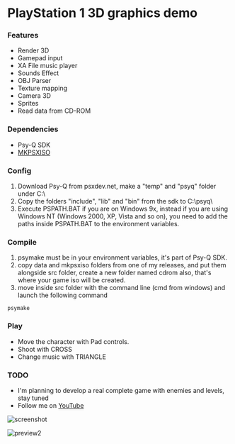 # PlayStation 1 3D graphics demo

### Features

- Render 3D
- Gamepad input
- XA File music player
- Sounds Effect
- OBJ Parser
- Texture mapping
- Camera 3D
- Sprites
- Read data from CD-ROM

### Dependencies
- Psy-Q SDK
- [MKPSXISO](https://github.com/Lameguy64/mkpsxiso)

### Config
  1. Download Psy-Q from psxdev.net, make a "temp" and "psyq" folder under C:\ 
  2. Copy the folders "include", "lib" and "bin" from the sdk to C:\psyq\
  3. Execute PSPATH.BAT if you are on Windows 9x, instead if you are using Windows NT (Windows 2000, XP, Vista and so on), you need to add the paths inside PSPATH.BAT to the environment variables.

### Compile
  1. psymake must be in your environment variables, it's part of Psy-Q SDK.
  2. copy data and mkpsxiso folders from one of my releases, and put them alongside src folder, create a new folder named cdrom also, that's where your game iso will be created.
  3. move inside src folder with the command line (cmd from windows) and launch the following command
  ```console
  psymake
  ```

### Play 
  - Move the character with Pad controls.
  -  Shoot with CROSS
  - Change music with TRIANGLE

### TODO
  - I'm planning to develop a real complete game with enemies and levels, stay tuned
  - Follow me on [YouTube](https://www.youtube.com/@FabioPallini88) 

![screenshot](https://github.com/fabiopallini/ps1-graphics-demo/assets/8449266/b363f894-991f-4e55-8dfb-7dff9817c975)

![preview2](https://user-images.githubusercontent.com/8449266/84420744-c4da7600-ac1a-11ea-90af-86e16c00ec95.gif)
